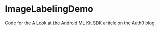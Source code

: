 # ImageLabelingDemo
Code for the [A Look at the Android ML Kit SDK](https://auth0.com/blog/a-look-at-the-android-ml-kit-sdk/) article on the Auth0 blog.
